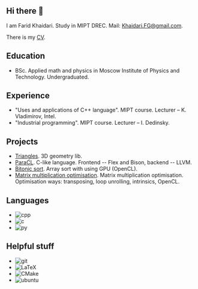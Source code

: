 ## Hi there 👋

I am Farid Khaidari. Study in MIPT DREC. Mail: [Khaidari.FG@gmail.com](mailto:Khaidari.FG@gmail.com).

There is my [CV](https://drive.google.com/file/d/15oEaoMcs0qcwxrCk3JJGi2ZP-qoPNDoO/view?usp=sharing).

## Education
  * BSc. Applied math and physics in Moscow Institute of Physics and Technology. Undergraduated.

## Experience
  * "Uses and applications of C++ language". MIPT course. Lecturer – K. Vladimirov, Intel.
  * "Industrial programming". MIPT course. Lecturer – I. Dedinsky.

## Projects
  * [Triangles](https://github.com/106-inc/Triangles). 3D geometry lib.
  * [ParaCL](https://github.com/106-inc/ParaCL). C-like language. Frontend -- Flex and Bison, backend -- LLVM.
  * [Bitonic sort](https://github.com/106-inc/OpenCL). Array sort with using GPU (OpenCL).
  * [Matrix multiplication optimisation](https://github.com/Tako-San/MIPT-Huawei-student-lab). Matrix multiplication optimisation. Optimisation ways: transposing, loop unrolling, intrinsics, OpenCL.

## Languages
  * ![cpp](https://img.shields.io/badge/C%2B%2B-00599C?style=for-the-badge&logo=c%2B%2B&logoColor=white)
  * ![c](https://img.shields.io/badge/C-00599C?style=for-the-badge&logo=c&logoColor=white)
  * ![py](https://img.shields.io/badge/Python-3776AB?style=for-the-badge&logo=python&logoColor=white)

## Helpful stuff
  * ![git](https://img.shields.io/badge/Git-F05032?style=for-the-badge&logo=git&logoColor=white)
  * <img alt="LaTeX" src="https://img.shields.io/badge/latex%20-%23008080.svg?&style=for-the-badge&logo=latex&logoColor=white"/>
  * <img alt="CMake" src="https://img.shields.io/badge/CMake%20-%23008FBA.svg?&style=for-the-badge&logo=cmake&logoColor=white"/>
  * ![ubuntu](https://img.shields.io/badge/Ubuntu-E95420?style=for-the-badge&logo=ubuntu&logoColor=white)
<!--
**Tako-San/Tako-San** is a ✨ _special_ ✨ repository because its `README.md` (this file) appears on your GitHub profile.

Here are some ideas to get you started:

- 🔭 I’m currently working on ...
- 🌱 I’m currently learning ...
- 👯 I’m looking to collaborate on ...
- 🤔 I’m looking for help with ...
- 💬 Ask me about ...
- 📫 How to reach me: ...
- 😄 Pronouns: ...
- ⚡ Fun fact: ...
-->
